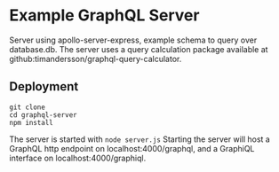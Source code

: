 # Example GraphQL Server
Server using apollo-server-express, example schema to query over database.db.
The server uses a query calculation package available at github:timandersson/graphql-query-calculator.

## Deployment
```
git clone
cd graphql-server
npm install
```
The server is started with `node server.js`
Starting the server will host a GraphQL http endpoint on localhost:4000/graphql, and a GraphiQL interface on localhost:4000/graphiql.
